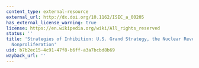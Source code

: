 ```yaml
---
content_type: external-resource
external_url: http://dx.doi.org/10.1162/ISEC_a_00205
has_external_license_warning: true
license: https://en.wikipedia.org/wiki/All_rights_reserved
status: ''
title: 'Strategies of Inhibition: U.S. Grand Strategy, the Nuclear Revolution, and
  Nonproliferation'
uid: b7b2ec15-4c91-47f8-b6ff-a3a7bcbd8b69
wayback_url: ''
---
```

